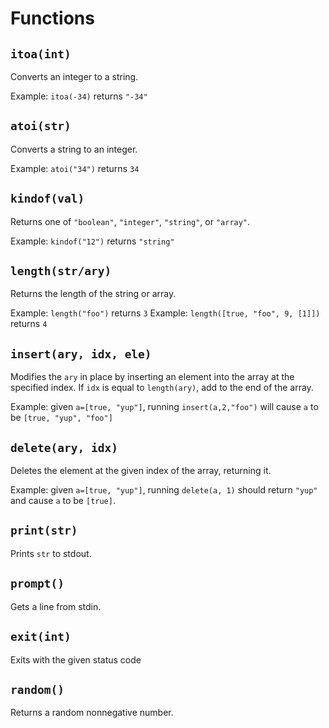 # Functions
## `itoa(int)`
Converts an integer to a string.

Example: `itoa(-34)` returns `"-34"`

## `atoi(str)`
Converts a string to an integer.

Example: `atoi("34")` returns `34`

## `kindof(val)`
Returns one of `"boolean"`, `"integer"`, `"string"`, or `"array"`.

Example: `kindof("12")` returns `"string"`

## `length(str/ary)`
Returns the length of the string or array.

Example: `length("foo")` returns `3`
Example: `length([true, "foo", 9, [1]])` returns `4`

## `insert(ary, idx, ele)`
Modifies the `ary` in place by inserting an element into the array at the specified index. If `idx` is equal to `length(ary)`, add to the end of the array.

Example: given `a=[true, "yup"]`, running `insert(a,2,"foo")` will cause `a` to be `[true, "yup", "foo"]`

## `delete(ary, idx)`
Deletes the element at the given index of the array, returning it.

Example: given `a=[true, "yup"]`, running `delete(a, 1)` should return `"yup"` and cause `a` to be `[true]`.

## `print(str)`
Prints `str` to stdout.

## `prompt()`
Gets a line from stdin.

## `exit(int)`
Exits with the given status code

## `random()`
Returns a random nonnegative number.
